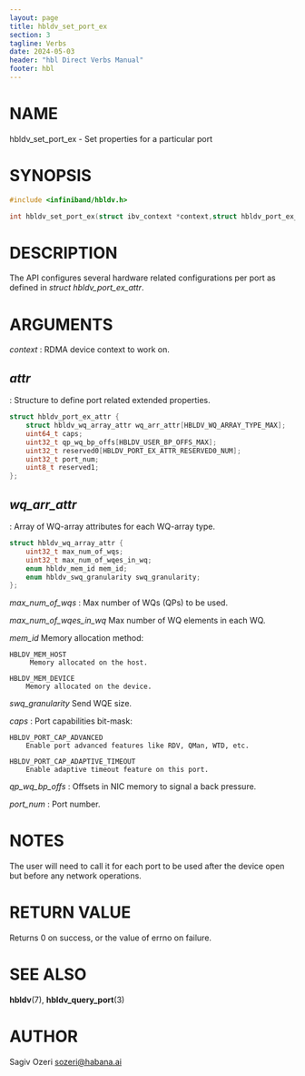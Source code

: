 ```yaml
---
layout: page
title: hbldv_set_port_ex
section: 3
tagline: Verbs
date: 2024-05-03
header: "hbl Direct Verbs Manual"
footer: hbl
---
```


# NAME

hbldv_set_port_ex - Set properties for a particular port

# SYNOPSIS

```c
#include <infiniband/hbldv.h>

int hbldv_set_port_ex(struct ibv_context *context,struct hbldv_port_ex_attr *attr);
```

# DESCRIPTION

The API configures several hardware related configurations per port as defined
in *struct hbldv_port_ex_attr*.

# ARGUMENTS

*context*
:	RDMA device context to work on.

## *attr*
:	Structure to define port related extended properties.

```c
struct hbldv_port_ex_attr {
	struct hbldv_wq_array_attr wq_arr_attr[HBLDV_WQ_ARRAY_TYPE_MAX];
	uint64_t caps;
	uint32_t qp_wq_bp_offs[HBLDV_USER_BP_OFFS_MAX];
	uint32_t reserved0[HBLDV_PORT_EX_ATTR_RESERVED0_NUM];
	uint32_t port_num;
	uint8_t reserved1;
};
```
## *wq_arr_attr*
:	Array of WQ-array attributes for each WQ-array type.

```c
struct hbldv_wq_array_attr {
	uint32_t max_num_of_wqs;
	uint32_t max_num_of_wqes_in_wq;
	enum hbldv_mem_id mem_id;
	enum hbldv_swq_granularity swq_granularity;
};
```

*max_num_of_wqs*
:	Max number of WQs (QPs) to be used.

*max_num_of_wqes_in_wq*
	Max number of WQ elements in each WQ.

*mem_id*
	Memory allocation method:

	HBLDV_MEM_HOST
		 Memory allocated on the host.

	HBLDV_MEM_DEVICE
		Memory allocated on the device.

*swq_granularity*
	Send WQE size.

*caps*
:	Port capabilities bit-mask:

	HBLDV_PORT_CAP_ADVANCED
		Enable port advanced features like RDV, QMan, WTD, etc.

	HBLDV_PORT_CAP_ADAPTIVE_TIMEOUT
		Enable adaptive timeout feature on this port.

*qp_wq_bp_offs*
:	Offsets in NIC memory to signal a back pressure.

*port_num*
:	Port number.

# NOTES

The user will need to call it for each port to be used after the device open but
before any network operations.

# RETURN VALUE

Returns 0 on success, or the value of errno on failure.

# SEE ALSO

**hbldv**(7), **hbldv_query_port**(3)

# AUTHOR

Sagiv Ozeri <sozeri@habana.ai>
